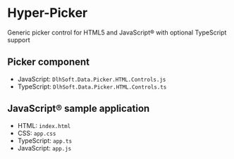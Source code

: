 ﻿# Hyper-Picker
Generic picker control for HTML5 and JavaScript® with optional TypeScript support

## Picker component

* JavaScript: <code>DlhSoft.Data.Picker.HTML.Controls.js</code>
* TypeScript: <code>DlhSoft.Data.Picker.HTML.Controls.ts</code>

## JavaScript® sample application

* HTML:       <code>index.html</code>
* CSS:        <code>app.css</code>
* TypeScript: <code>app.ts</code>
* JavaScript: <code>app.js</code>
